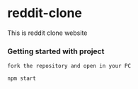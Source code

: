 # reddit-clone
This is reddit clone website

### Getting started with project
```
fork the repository and open in your PC
```
```
npm start
```
